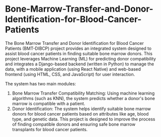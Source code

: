 # Bone-Marrow-Transfer-and-Donor-Identification-for-Blood-Cancer-Patients
The Bone Marrow Transfer and Donor Identification for Blood Cancer Patients (BMT-DIBCP) project provides an integrated system designed to assist blood cancer patients in finding suitable bone marrow donors. This project leverages Machine Learning (ML) for predicting donor compatibility and integrates a Django-based backend (written in Python) to manage the data, with a mobile application (using React Native) and web-based frontend (using HTML, CSS, and JavaScript) for user interaction.

The system has two main modules:
1. Bone Marrow Transfer Compatibility Matching: Using machine learning algorithms (such as KNN), the system predicts whether a donor's bone marrow is compatible with a patient.
2. Donor Identification: The system helps identify suitable bone marrow donors for blood cancer patients based on attributes like age, blood type, and genetic data.
This project is designed to improve the process of finding compatible donors and ensuring safe bone marrow transplants for blood cancer patients.
